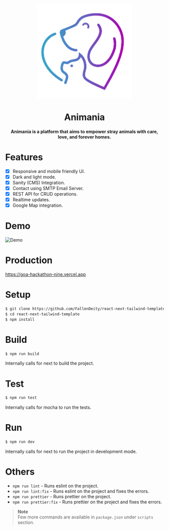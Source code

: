 <p align="center"><img src="./public/logo.png" alt="Logo" width="300" height="300"></p>
<h1 align="center">Animania</h1>
<h4 align="center">Animania is a platform that aims to empower stray animals with care, love, and forever homes.</h4>

# Features

- [x] Responsive and mobile friendly UI.
- [x] Dark and light mode.
- [x] Sanity (CMS) Integration.
- [x] Contact using SMTP Email Server.
- [x] REST API for CRUD operations.
- [x] Realtime updates.
- [x] Google Map integration.

# Demo

![Demo](./public/demo.gif)

# Production

https://goa-hackathon-nine.vercel.app

# Setup

```bash
$ git clone https://github.com/FallenDeity/react-next-tailwind-template
$ cd react-next-tailwind-template
$ npm install
```

# Build

```bash
$ npm run build
```

Internally calls for next to build the project.

# Test

```bash
$ npm run test
```

Internally calls for mocha to run the tests.

# Run

```bash
$ npm run dev
```

Internally calls for next to run the project in development mode.

# Others

- `npm run lint` - Runs eslint on the project.
- `npm run lint:fix` - Runs eslint on the project and fixes the errors.
- `npm run prettier` - Runs prettier on the project.
- `npm run prettier:fix` - Runs prettier on the project and fixes the errors.

> **Note**  
> Few more commands are available in `package.json` under `scripts` section.
